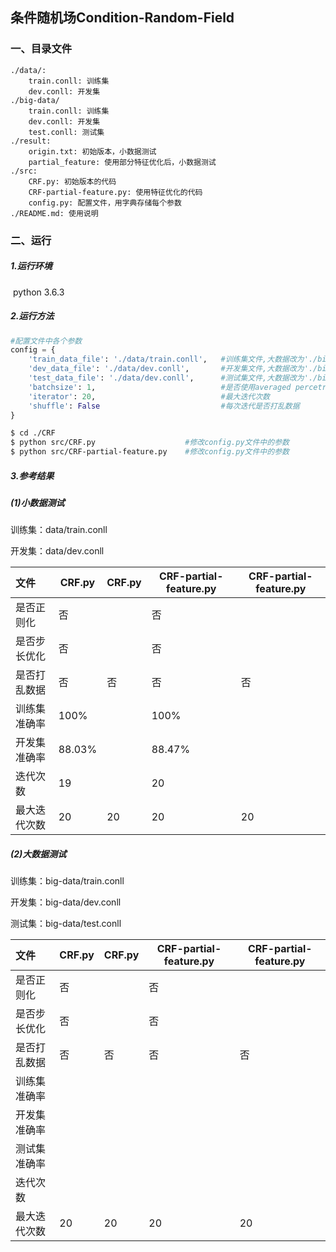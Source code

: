 ## 条件随机场Condition-Random-Field

### 一、目录文件

```
./data/:
    train.conll: 训练集
    dev.conll: 开发集
./big-data/
    train.conll: 训练集
    dev.conll: 开发集
    test.conll: 测试集
./result:
    origin.txt: 初始版本，小数据测试
    partial_feature: 使用部分特征优化后，小数据测试
./src:
    CRF.py: 初始版本的代码
    CRF-partial-feature.py: 使用特征优化的代码
    config.py: 配置文件，用字典存储每个参数
./README.md: 使用说明
```



### 二、运行

##### 1.运行环境

​    python 3.6.3

##### 2.运行方法

```python
#配置文件中各个参数
config = {
    'train_data_file': './data/train.conll',   #训练集文件,大数据改为'./big-data/train.conll'
    'dev_data_file': './data/dev.conll',       #开发集文件,大数据改为'./big-data/dev.conll'
    'test_data_file': './data/dev.conll',      #测试集文件,大数据改为'./big-data/test.conll'
    'batchsize': 1,                            #是否使用averaged percetron
    'iterator': 20,                            #最大迭代次数
    'shuffle': False                           #每次迭代是否打乱数据
}
```

```bash
$ cd ./CRF
$ python src/CRF.py                    #修改config.py文件中的参数
$ python src/CRF-partial-feature.py    #修改config.py文件中的参数
```

##### 3.参考结果

##### (1)小数据测试

训练集：data/train.conll

开发集：data/dev.conll

| 文件         | CRF.py | CRF.py | CRF-partial-feature.py | CRF-partial-feature.py |
| :----------- | ------------ | ------------ | --------------- | --------------- |
| 是否正则化 | 否 |  | 否 |  |
| 是否步长优化 | 否 |  | 否 |  |
| 是否打乱数据 | 否 | 否 | 否 | 否 |
| 训练集准确率 | 100% |  | 100% |  |
| 开发集准确率 | 88.03% |  | 88.47% |  |
| 迭代次数     | 19 |  | 20 |  |
| 最大迭代次数 | 20           | 20           | 20 | 20 |

##### (2)大数据测试

训练集：big-data/train.conll

开发集：big-data/dev.conll

测试集：big-data/test.conll

| 文件         | CRF.py | CRF.py | CRF-partial-feature.py | CRF-partial-feature.py |
| :----------- | ------ | ------ | ---------------------- | ---------------------- |
| 是否正则化   | 否     |        | 否                     |                        |
| 是否步长优化 | 否     |        | 否                     |                        |
| 是否打乱数据 | 否     | 否     | 否                     | 否                     |
| 训练集准确率 |        |        |                        |                        |
| 开发集准确率 |        |        |                        |                        |
| 测试集准确率 |        |        |                        |                        |
| 迭代次数     |        |        |                        |                        |
| 最大迭代次数 | 20     | 20     | 20                     | 20                     |

